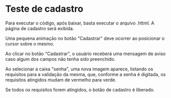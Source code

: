 # Teste de cadastro

Para executar o código, após baixar, basta executar o arquivo .httml.
A página de cadastro será exibida.

Uma pequena animação no botão "Cadastrar" deve ocorrer ao posicionar o cursor sobre o mesmo.

Ao clicar no botão "Cadastrar", o usuário receberá uma mensagem de aviso caso algum dos campos não tenha sido preenchido.

Ao selecionar a caixa "senha", uma nova imagem aparece, listando os requisitos para a validação da mesma, que, conforme a senha é digitada, os requisitos atingidos mudam de vermelho para verde.

Se todos os requisitos forem atingidos, o botão de cadastro é liberado.